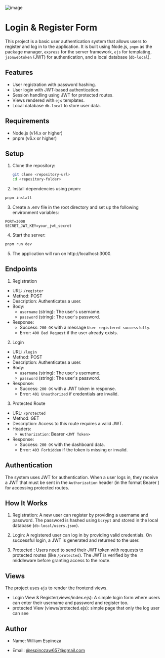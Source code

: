 ![image](https://github.com/user-attachments/assets/96536451-8b1a-4475-94dc-cd1e65e8bc8f)

# Login & Register Form

This project is a basic user authentication system that allows users to register and log in to the application. It is built using Node.js, `pnpm` as the package manager, `express` for the server framework, `ejs` for templating, `jsonwebtoken` (JWT) for authentication, and a local database (`db-local`).


## Features

- User registration with password hashing.
- User login with JWT-based authentication.
- Session handling using JWT for protected routes.
- Views rendered with `ejs` templates.
- Local database `db-local` to store user data.

## Requirements

- Node.js (v14.x or higher)
- pnpm (v6.x or higher)

## Setup

1. Clone the repository:

   ```bash
   git clone <repository-url>
   cd <repository-folder>
    ```

2.  Install dependencies using pnpm:

```bash
pnpm install
 ```

3.  Create a .env file in the root directory and set up the following environment variables:

```env
PORT=3000
SECRET_JWT_KEY=your_jwt_secret
```

4.  Start the server:
```bash
pnpm run dev
 ```

5. The application will run on http://localhost:3000.

## Endpoints

1. Registration
- URL: `/register`
- Method: POST
- Description: Authenticates a user.
- Body:
    - `username` (string): The user's username.
    - `password` (string): The user's password.
- Response:
    - Success: `200 OK` with a message `User registered successfully`.
    - Error: `400 Bad Request` if the user already exists.

2. Login
- URL: `/login`
- Method: POST
- Description: Authenticates a user.
- Body:
    - `username` (string): The user's username.
    - `password` (string): The user's password.
- Response:
    - Success: `200 OK` with a JWT token in response.
    - Error: `401 Unauthorized` if credentials are invalid.

3. Protected Route
- URL: `/protected`
- Method: GET
- Description: Access to this route requires a valid JWT.
- Headers:
    - `Authorization`: Bearer `<JWT Token>`
- Response:
    - Success: `200 OK` with the dashboard data.
    - Error: `403 Forbidden` if the token is missing or invalid.
## Authentication

The system uses JWT for authentication. When a user logs in, they receive a JWT that must be sent in the `Authorization` header (in the format Bearer <token>) for accessing protected routes.


    
## How It Works

1.  Registration: A new user can register by providing a username and password. The password is hashed using `bcrypt` and stored in the local database (`db-local/users.json`).

2.  Login: A registered user can log in by providing valid credentials. On successful login, a JWT is generated and returned to the user.

3.  Protected : Users need to send their JWT token with requests to protected routes (like `/protected`). The JWT is verified by the middleware before granting access to the route.


## Views

The project uses `ejs` to render the frontend views.

- Login View & Register(views/index.ejs): A simple login form where users can enter their username and password and register too.
- protected View (views/protected.ejs): simple page that only the log user can see

## Author

- Name: William Espinoza

- Email: [@espinozaw657@gmail.com](espinozaw657@gmail.com)

